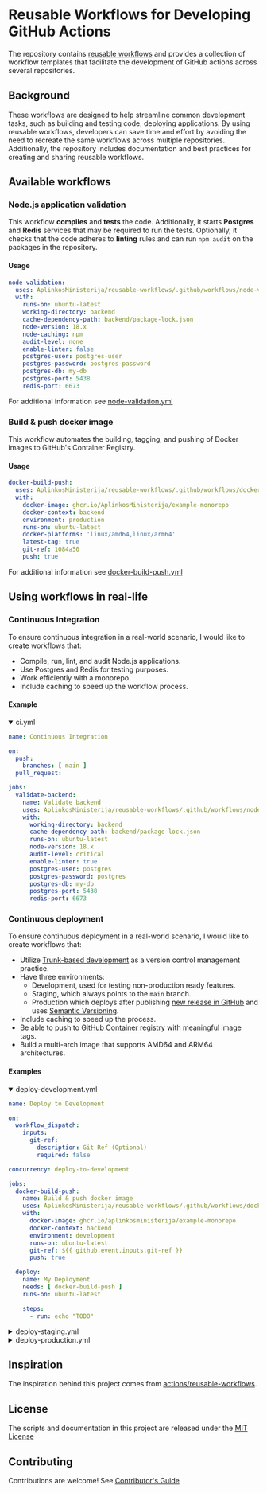 # Reusable Workflows for Developing GitHub Actions

The repository contains [reusable workflows](https://docs.github.com/en/actions/using-workflows/reusing-workflows) and
provides a collection of workflow templates that facilitate the development of GitHub actions across several
repositories.

## Background

These workflows are designed to help streamline common development tasks, such as building and testing code, deploying
applications. By using reusable workflows, developers can save time and effort by avoiding
the need to recreate the same workflows across multiple repositories. Additionally, the repository includes
documentation and best practices for creating and sharing reusable workflows.

## Available workflows

### Node.js application validation

This workflow **compiles** and **tests** the code. Additionally, it starts **Postgres** and **Redis** services that may
be required to run the tests. Optionally, it checks that the code adheres to **linting** rules and can run `npm audit`
on
the packages in the repository.

#### Usage

```yaml
node-validation:
  uses: AplinkosMinisterija/reusable-workflows/.github/workflows/node-validation.yml@main
  with:
    runs-on: ubuntu-latest
    working-directory: backend
    cache-dependency-path: backend/package-lock.json
    node-version: 18.x
    node-caching: npm
    audit-level: none
    enable-linter: false
    postgres-user: postgres-user
    postgres-password: postgres-password
    postgres-db: my-db
    postgres-port: 5438
    redis-port: 6673
```

For additional information
see [node-validation.yml](https://github.com/AplinkosMinisterija/reusable-workflows/blob/main/.github/workflows/node-validation.yml)

### Build & push docker image

This workflow automates the building, tagging, and pushing of Docker images to GitHub's Container Registry.

#### Usage

```yaml
docker-build-push:
  uses: AplinkosMinisterija/reusable-workflows/.github/workflows/docker-build-push.yml@main
  with:
    docker-image: ghcr.io/AplinkosMinisterija/example-monorepo
    docker-context: backend
    environment: production
    runs-on: ubuntu-latest
    docker-platforms: 'linux/amd64,linux/arm64'
    latest-tag: true
    git-ref: 1084a50
    push: true
```

For additional information
see [docker-build-push.yml](https://github.com/AplinkosMinisterija/reusable-workflows/blob/main/.github/workflows/docker-build-push.yml)

## Using workflows in real-life

### Continuous Integration

To ensure continuous integration in a real-world scenario, I would like to create workflows that:

- Compile, run, lint, and audit Node.js applications.
- Use Postgres and Redis for testing purposes.
- Work efficiently with a monorepo.
- Include caching to speed up the workflow process.

#### Example

<details open>
    <summary>ci.yml</summary>

```yaml
name: Continuous Integration

on:
  push:
    branches: [ main ]
  pull_request:

jobs:
  validate-backend:
    name: Validate backend
    uses: AplinkosMinisterija/reusable-workflows/.github/workflows/node-validation.yml@main
    with:
      working-directory: backend
      cache-dependency-path: backend/package-lock.json
      runs-on: ubuntu-latest
      node-version: 18.x
      audit-level: critical
      enable-linter: true
      postgres-user: postgres
      postgres-password: postgres
      postgres-db: my-db
      postgres-port: 5438
      redis-port: 6673
``` 

</details>

### Continuous deployment

To ensure continuous deployment in a real-world scenario, I would like to create workflows that:

- Utilize [Trunk-based development](https://trunkbaseddevelopment.com/) as a version control management practice.
- Have three environments:
    - Development, used for testing non-production ready features.
    - Staging, which always points to the `main` branch.
    - Production which deploys after
      publishing [new release in GitHub](https://docs.github.com/en/repositories/releasing-projects-on-github/managing-releases-in-a-repository)
      and uses [Semantic Versioning](https://semver.org/).
- Include caching to speed up the process.
- Be able to push
  to [GitHub Container registry](https://docs.github.com/en/packages/working-with-a-github-packages-registry/working-with-the-container-registry)
  with meaningful image tags.
- Build a multi-arch image that supports AMD64 and ARM64 architectures.

#### Examples

<details open>
    <summary>deploy-development.yml</summary>

```yaml
name: Deploy to Development

on:
  workflow_dispatch:
    inputs:
      git-ref:
        description: Git Ref (Optional)
        required: false

concurrency: deploy-to-development

jobs:
  docker-build-push:
    name: Build & push docker image
    uses: AplinkosMinisterija/reusable-workflows/.github/workflows/docker-build-push.yml@main
    with:
      docker-image: ghcr.io/aplinkosministerija/example-monorepo
      docker-context: backend
      environment: development
      runs-on: ubuntu-latest
      git-ref: ${{ github.event.inputs.git-ref }}
      push: true

  deploy:
    name: My Deployment
    needs: [ docker-build-push ]
    runs-on: ubuntu-latest

    steps:
      - run: echo "TODO"
```

</details>

<details>
    <summary>deploy-staging.yml</summary>

```yaml
name: Deploy to Staging

on:
  push:
    branches: [ main ]

concurrency: deploy-to-staging

jobs:
  docker-build-push:
    name: Build & push docker image
    uses: AplinkosMinisterija/reusable-workflows/.github/workflows/docker-build-push.yml@main
    with:
      docker-image: ghcr.io/aplinkosministerija/example-monorepo
      docker-context: backend
      environment: staging
      runs-on: ubuntu-latest
      push: true

  deploy:
    name: My Deployment
    needs: [ docker-build-push ]
    runs-on: ubuntu-latest

    steps:
      - run: echo "TODO"
```

</details>

<details>
    <summary>deploy-production.yml</summary>

```yaml
name: Deploy to Production

on:
  push:
    tags:
      - 'v[0-9]+.[0-9]+.[0-9]+'

concurrency: deploy-to-production

jobs:
  docker-build-push:
    name: Build & push docker image
    uses: AplinkosMinisterija/reusable-workflows/.github/workflows/docker-build-push.yml@main
    with:
      docker-image: ghcr.io/aplinkosministerija/example-monorepo
      docker-context: backend
      environment: production
      runs-on: ubuntu-latest
      latest-tag: true
      push: true

  deploy:
    name: My Deployment
    needs: [ docker-build-push ]
    runs-on: ubuntu-latest

    steps:
      - run: echo "TODO"
```

</details>

## Inspiration

The inspiration behind this project comes
from [actions/reusable-workflows](https://github.com/actions/reusable-workflows).

## License

The scripts and documentation in this project are released under the [MIT License](LICENSE)

## Contributing

Contributions are welcome! See [Contributor's Guide](CONTRIBUTING.md)